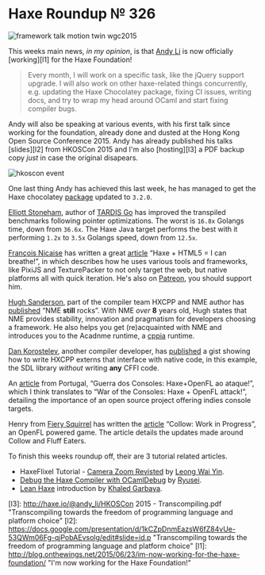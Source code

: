 [_template]: ../templates/roundup.html
[date]: / "2015-06-23 09:58:00"
[modified]: / "2015-06-24 13:50:00"
[published]: / "2015-06-24 14:00:00"
[“”]: a ""
# Haxe Roundup № 326

![framework talk motion twin wgc2015](/img/326/framework_talk.jpg "David Elahee (@blackmagic_mt) at WGC2015 talking about frameworks and Haxe.")

This weeks main news, _in my opinion_, is that [Andy Li][tw1] is now officially
[working][l1] for the Haxe Foundation!

> Every month, I will work on a specific task, like the jQuery support upgrade. 
I will also work on other haxe-related things concurrently, e.g. updating the Haxe 
Chocolatey package, fixing CI issues, writing docs, and try to wrap my head around 
OCaml and start fixing compiler bugs.

Andy will also be speaking at various events, with his first talk since working
for the foundation, already done and dusted at the Hong Kong Open Source 
Conference 2015. Andy has already published his talks [slides][l2] from HKOSCon 
2015 and I'm also [hosting][l3] a PDF backup copy _just_ in case the 
original disapears.

![hkoscon event](/img/326/hkoscon.jpg "Andy's talk at HKOSCon. Photo by Leon Anavi (@leonanavi)")

One last thing Andy has achieved this last week, he has managed to get the
Haxe chocolatey [package][l4] updated to `3.2.0`.

[Elliott Stoneham][tw2], author of [TARDIS Go][l5] has improved the transpiled 
benchmarks following pointer optimizations. The worst is `16.8x` Golangs time, 
down from `36.6x`. The Haxe Java target performs the best with it performing 
`1.2x` to `3.5x` Golangs speed, down from `12.5x`.

[François Nicaise][tw3] has written a great [article][l6] “Haxe + HTML5 = I can breathe!”,
in which describes how he uses various tools and frameworks, like PixiJS and TexturePacker
to not only target the web, but native platforms all with quick iteration. He's
also on [Patreon][l6], you should support him.

[Hugh Sanderson][tw4], part of the compiler team HXCPP and NME author has
[published][l8] “NME **still** rocks”. With NME _over_ **8** years old, Hugh states
that NME provides stability, innovation and pragmatism for developers choosing
a framework. He also helps you get (re)acquainted with NME and introduces you to
the Acadnme runtime, a [cppia][l9] runtime.

[Dan Korostelev][tw5], another compiler developer, has [published][l10] a gist
showing how to write HXCPP externs that interface with native code, in this example,
the SDL library _without_ writing **any** CFFI code.

An [article][l11] from Portugal, “Guerra dos Consoles: Haxe+OpenFL ao ataque!”, which
I think translates to “War of the Consoles: Haxe + OpenFL attack!”, detailing 
the importance of an open source project offering indies console targets.

Henry from [Fiery Squirrel][tw6] has written the [article][l12] “Collow: Work in
Progress”, an OpenFL powered game. The article details the updates made around
Collow and Fluff Eaters.

To finish this weeks roundup off, their are 3 tutorial related articles.

- HaxeFlixel Tutorial - [Camera Zoom Revisted][l13] by [Leong Wai Yin][tw7].
- [Debug the Haxe Compiler with OCamlDebug][l14] by [Ryusei][tw8].
- [Lean Haxe][l15] introduction by [Khaled Garbaya][tw9].

[tw9]: https://twitter.com/khaled_garbaya "@khaled_garbaya"
[tw8]: https://twitter.com/mandel59 "@mandel59"
[tw7]: https://twitter.com/laxa88 "@laxa88"
[tw6]: https://twitter.com/fierysquirrel "@fierysquirrel"
[tw5]: https://twitter.com/nadako "@nadako"
[tw4]: https://twitter.com/GameHaxe "@GameHaxe"
[tw3]: https://twitter.com/thinkslow_fr "@thinkslow_fr"
[tw2]: https://twitter.com/ElliottStoneham "@ElliottStoneham"
[tw1]: https://twitter.com/andy_li "@andy_li"
	
[l15]: http://learnhaxe.org/haxe/hello-haxe-world/ "Hello Haxe World"
[l14]: http://mandel59.hateblo.jp/entry/2015/06/21/154138 "Debug the Haxe Compiler with OCamlDebug"
[l13]: http://coinflipstudios.com/devblog/?p=448 "HaxeFlixel Tutorial - Camera Zoom Revisted"
[l12]: http://fierysquirrel.com/collow-work-in-progress/ "Collow - Work in Progress"
[l11]: https://game2nextlevel.wordpress.com/2015/06/28/guerra-dos-consoles-haxe-openfl-ao-ataque/ "War of the Consoles : Haxe + OpenFL attack!"
[l10]: https://gist.github.com/nadako/c8aec20c2a7751348f91 "Haxe + SDL = native love \O/"
[l9]: http://haxe.io/roundups/wwx/2015/#cppia "Haxe WWX2015 Highlights - CPPIA"
[l8]: http://gamehaxe.com/2015/06/25/nme-still-rocks/ "NME Still Rocks"
[l7]: https://www.patreon.com/whitetigle?ty=h "François on Patreon"
[l6]: https://www.patreon.com/posts/2740520 "Haxe + HTML5 = I can breathe!"
[l5]: https://github.com/tardisgo/tardisgo "TARDIS Go on GitHub"
[l4]: https://chocolatey.org/packages/haxe/3.2.0 "Haxe 3.2.0 Chocolatey Package"
[l3]: http://haxe.io/@andy_li/HKOSCon 2015 - Transcompiling.pdf "Transcompiling towards the freedom of programming language and platform choice"
[l2]: https://docs.google.com/presentation/d/1kCZpDnmEazsW6fZ84vUe-53QWm06Fg-qjPobAEvsolg/edit#slide=id.p "Transcompiling towards the freedom of programming language and platform choice"
[l1]: http://blog.onthewings.net/2015/06/23/im-now-working-for-the-haxe-foundation/ "I'm now working for the Haxe Foundation!"
